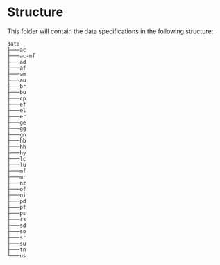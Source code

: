 # Structure

This folder will contain the data specifications in the following structure:

```
data
├───ac
├───ac-mf
├───ad
├───af
├───am
├───au
├───br
├───bu
├───cp
├───ef
├───el
├───er
├───ge
├───gg
├───gn
├───hb
├───hh
├───hy
├───lc
├───lu
├───mf
├───mr
├───nz
├───of
├───oi
├───pd
├───pf
├───ps
├───rs
├───sd
├───so
├───sr
├───su
├───tn
└───us
```